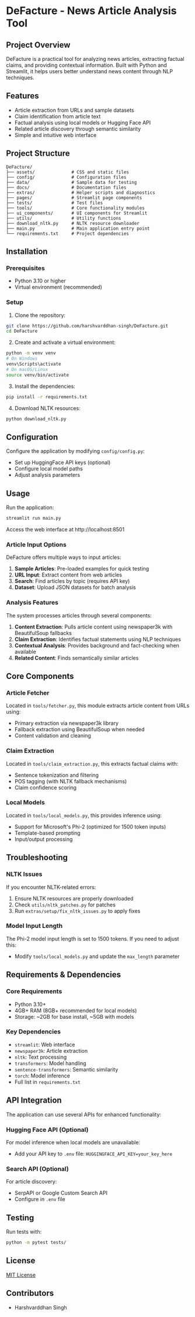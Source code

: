 # DeFacture - News Article Analysis Tool

## Project Overview

DeFacture is a practical tool for analyzing news articles, extracting factual claims, and providing contextual information. Built with Python and Streamlit, it helps users better understand news content through NLP techniques.

## Features

- Article extraction from URLs and sample datasets
- Claim identification from article text
- Factual analysis using local models or Hugging Face API
- Related article discovery through semantic similarity
- Simple and intuitive web interface

## Project Structure

```
DeFacture/
├── assets/              # CSS and static files
├── config/              # Configuration files
├── data/                # Sample data for testing
├── docs/                # Documentation files
├── extras/              # Helper scripts and diagnostics
├── pages/               # Streamlit page components
├── tests/               # Test files
├── tools/               # Core functionality modules
├── ui_components/       # UI components for Streamlit
├── utils/               # Utility functions
├── download_nltk.py     # NLTK resource downloader
├── main.py              # Main application entry point
└── requirements.txt     # Project dependencies
```

## Installation

### Prerequisites
- Python 3.10 or higher
- Virtual environment (recommended)

### Setup
1. Clone the repository:
```bash
git clone https://github.com/harshvarddhan-singh/DeFacture.git
cd DeFacture
```

2. Create and activate a virtual environment:
```bash
python -m venv venv
# On Windows
venv\Scripts\activate
# On macOS/Linux
source venv/bin/activate
```

3. Install the dependencies:
```bash
pip install -r requirements.txt
```

4. Download NLTK resources:
```bash
python download_nltk.py
```

## Configuration

Configure the application by modifying `config/config.py`:

- Set up HuggingFace API keys (optional)
- Configure local model paths
- Adjust analysis parameters

## Usage

Run the application:
```bash
streamlit run main.py
```

Access the web interface at http://localhost:8501

### Article Input Options

DeFacture offers multiple ways to input articles:

1. **Sample Articles**: Pre-loaded examples for quick testing
2. **URL Input**: Extract content from web articles
3. **Search**: Find articles by topic (requires API key)
4. **Dataset**: Upload JSON datasets for batch analysis

### Analysis Features

The system processes articles through several components:

1. **Content Extraction**: Pulls article content using newspaper3k with BeautifulSoup fallbacks
2. **Claim Extraction**: Identifies factual statements using NLP techniques
3. **Contextual Analysis**: Provides background and fact-checking when available
4. **Related Content**: Finds semantically similar articles

## Core Components

### Article Fetcher
Located in `tools/fetcher.py`, this module extracts article content from URLs using:
- Primary extraction via newspaper3k library
- Fallback extraction using BeautifulSoup when needed
- Content validation and cleaning

### Claim Extraction
Located in `tools/claim_extraction.py`, this extracts factual claims with:
- Sentence tokenization and filtering
- POS tagging (with NLTK fallback mechanisms)
- Claim confidence scoring

### Local Models
Located in `tools/local_models.py`, this provides inference using:
- Support for Microsoft's Phi-2 (optimized for 1500 token inputs)
- Template-based prompting
- Input/output processing

## Troubleshooting

### NLTK Issues
If you encounter NLTK-related errors:
1. Ensure NLTK resources are properly downloaded
2. Check `utils/nltk_patches.py` for patches
3. Run `extras/setup/fix_nltk_issues.py` to apply fixes

### Model Input Length
The Phi-2 model input length is set to 1500 tokens. If you need to adjust this:
- Modify `tools/local_models.py` and update the `max_length` parameter

## Requirements & Dependencies

### Core Requirements
- Python 3.10+
- 4GB+ RAM (8GB+ recommended for local models)
- Storage: ~2GB for base install, ~5GB with models

### Key Dependencies
- `streamlit`: Web interface
- `newspaper3k`: Article extraction
- `nltk`: Text processing
- `transformers`: Model handling
- `sentence-transformers`: Semantic similarity
- `torch`: Model inference
- Full list in `requirements.txt`

## API Integration

The application can use several APIs for enhanced functionality:

### Hugging Face API (Optional)
For model inference when local models are unavailable:
- Add your API key to `.env` file: `HUGGINGFACE_API_KEY=your_key_here`

### Search API (Optional)
For article discovery:
- SerpAPI or Google Custom Search API
- Configure in `.env` file

## Testing

Run tests with:
```bash
python -m pytest tests/
```

## License

[MIT License](LICENSE)

## Contributors

- Harshvarddhan Singh
